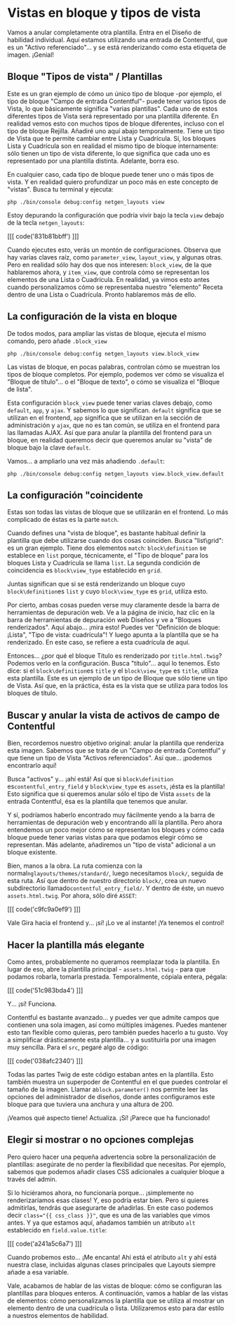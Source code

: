 # Vistas en bloque y tipos de vista

Vamos a anular completamente otra plantilla. Entra en el Diseño de habilidad individual. Aquí estamos utilizando una entrada de Contentful, que es un "Activo referenciado"... y se está renderizando como esta etiqueta de imagen. ¡Genial!

## Bloque "Tipos de vista" / Plantillas

Este es un gran ejemplo de cómo un único tipo de bloque -por ejemplo, el tipo de bloque "Campo de entrada Contentful"- puede tener varios tipos de Vista, lo que básicamente significa "varias plantillas". Cada uno de estos diferentes tipos de Vista será representado por una plantilla diferente. En realidad vemos esto con muchos tipos de bloque diferentes, incluso con el tipo de bloque Rejilla. Añadiré uno aquí abajo temporalmente. Tiene un tipo de Vista que te permite cambiar entre Lista y Cuadrícula. Sí, los bloques Lista y Cuadrícula son en realidad el mismo tipo de bloque internamente: sólo tienen un tipo de vista diferente, lo que significa que cada uno es representado por una plantilla distinta. Adelante, borra eso.

En cualquier caso, cada tipo de bloque puede tener uno o más tipos de vista. Y en realidad quiero profundizar un poco más en este concepto de "vistas". Busca tu terminal y ejecuta:

```terminal
php ./bin/console debug:config netgen_layouts view
```

Estoy depurando la configuración que podría vivir bajo la tecla `view` debajo de la tecla `netgen_layouts`:

[[[ code('831b81bbff') ]]]

Cuando ejecutes esto, verás un montón de configuraciones. Observa que hay varias claves raíz, como `parameter_view`, `layout_view`, y algunas otras. Pero en realidad sólo hay dos que nos interesen: `block_view`, de la que hablaremos ahora, y `item_view`, que controla cómo se representan los elementos de una Lista o Cuadrícula. En realidad, ya vimos esto antes cuando personalizamos cómo se representaba nuestro "elemento" Receta dentro de una Lista o Cuadrícula. Pronto hablaremos más de ello.

## La configuración de la vista en bloque

De todos modos, para ampliar las vistas de bloque, ejecuta el mismo comando, pero añade `.block_view`

```terminal-silent
php ./bin/console debug:config netgen_layouts view.block_view
```

Las vistas de bloque, en pocas palabras, controlan cómo se muestran los tipos de bloque completos. Por ejemplo, podemos ver cómo se visualiza el "Bloque de título"... o el "Bloque de texto", o cómo se visualiza el "Bloque de lista".

Esta configuración `block_view` puede tener varias claves debajo, como `default`, `app`, y `ajax`. Y sabemos lo que significan. `default` significa que se utilizan en el frontend, `app` significa que se utilizan en la sección de administración y `ajax`, que no es tan común, se utiliza en el frontend para las llamadas AJAX. Así que para anular la plantilla del frontend para un bloque, en realidad queremos decir que queremos anular su "vista" de bloque bajo la clave `default`.

Vamos... a ampliarlo una vez más añadiendo `.default`:

```terminal-silent
php ./bin/console debug:config netgen_layouts view.block_view.default
```

## La configuración "coincidente

Estas son todas las vistas de bloque que se utilizarán en el frontend. Lo más complicado de éstas es la parte `match`.

Cuando defines una "vista de bloque", es bastante habitual definir la plantilla que debe utilizarse cuando dos cosas coinciden. Busca "list\grid": es un gran ejemplo. Tiene dos elementos `match`: `block\definition` se establece en `list` porque, técnicamente, el "Tipo de bloque" para los bloques Lista y Cuadrícula se llama `list`. La segunda condición de coincidencia es `block\view_type` establecido en `grid`.

Juntas significan que si se está renderizando un bloque cuyo `block\definition`es `list` y cuyo `block\view_type` es `grid`, utiliza esto.

Por cierto, ambas cosas pueden verse muy claramente desde la barra de herramientas de depuración web. Ve a la página de inicio, haz clic en la barra de herramientas de depuración web Diseños y ve a "Bloques renderizados". Aquí abajo... ¡mira esto! Puedes ver "Definición de bloque: ¡Lista", "Tipo de vista: cuadrícula"! Y luego apunta a la plantilla que se ha renderizado. En este caso, se refiere a esta cuadrícula de aquí.

Entonces... ¿por qué el bloque Título es renderizado por `title.html.twig`? Podemos verlo en la configuración. Busca "título"... aquí lo tenemos. Esto dice: si el `block\definition`es `title` y el `block\view_type` es `title`, utiliza esta plantilla. Este es un ejemplo de un tipo de Bloque que sólo tiene un tipo de Vista. Así que, en la práctica, ésta es la vista que se utiliza para todos los bloques de título.

## Buscar y anular la vista de activos de campo de Contentful

Bien, recordemos nuestro objetivo original: anular la plantilla que renderiza esta imagen. Sabemos que se trata de un "Campo de entrada Contentful" y que tiene un tipo de Vista "Activos referenciados". Así que... ¡podemos encontrarlo aquí!

Busca "activos" y... ¡ahí está! Así que si `block\definition` es`contentful_entry_field` y `block\view_type` es `assets`, ¡ésta es la plantilla! Esto significa que si queremos anular sólo el tipo de Vista `assets` de la entrada Contentful, ésa es la plantilla que tenemos que anular.

Y sí, podríamos haberlo encontrado muy fácilmente yendo a la barra de herramientas de depuración web y encontrando allí la plantilla. Pero ahora entendemos un poco mejor cómo se representan los bloques y cómo cada bloque puede tener varias vistas para que podamos elegir cómo se representan. Más adelante, añadiremos un "tipo de vista" adicional a un bloque existente.

Bien, manos a la obra. La ruta comienza con la normal`nglayouts/themes/standard/`, luego necesitamos `block/`, seguida de esta ruta. Así que dentro de nuestro directorio `block/`, crea un nuevo subdirectorio llamado`contentful_entry_field/`. Y dentro de éste, un nuevo `assets.html.twig`. Por ahora, sólo diré `ASSET`:

[[[ code('c9fc9a0ef9') ]]]

Vale Gira hacia el frontend y... ¡sí! ¡Lo ve al instante! ¡Ya tenemos el control!

## Hacer la plantilla más elegante

Como antes, probablemente no queramos reemplazar toda la plantilla. En lugar de eso, abre la plantilla principal - `assets.html.twig` - para que podamos robarla, tomarla prestada. Temporalmente, cópiala entera, pégala:

[[[ code('51c983bda4') ]]]

Y... ¡sí! Funciona.

Contentful es bastante avanzado... y puedes ver que admite campos que contienen una sola imagen, así como múltiples imágenes. Puedes mantener esto tan flexible como quieras, pero también puedes hacerlo a tu gusto. Voy a simplificar drásticamente esta plantilla... y a sustituirla por una imagen muy sencilla. Para el `src`, pegaré algo de código:

[[[ code('038afc2340') ]]]

Todas las partes Twig de este código estaban antes en la plantilla. Esto también muestra un superpoder de Contentful en el que puedes controlar el tamaño de la imagen. Llamar a`block.parameter()` nos permite leer las opciones del administrador de diseños, donde antes configuramos este bloque para que tuviera una anchura y una altura de 200.

¡Veamos qué aspecto tiene! Actualiza. ¡Sí! ¡Parece que ha funcionado!

## Elegir si mostrar o no opciones complejas

Pero quiero hacer una pequeña advertencia sobre la personalización de plantillas: asegúrate de no perder la flexibilidad que necesitas. Por ejemplo, sabemos que podemos añadir clases CSS adicionales a cualquier bloque a través del admin.

Si lo hiciéramos ahora, no funcionaría porque... ¡simplemente no renderizaríamos esas clases! Y, eso podría estar bien. Pero si quieres admitirlas, tendrás que asegurarte de añadirlas. En este caso podemos decir `class="{{ css_class }}"`, que es una de las variables que vimos antes. Y ya que estamos aquí, añadamos también un atributo `alt` establecido en `field.value.title`:

[[[ code('a241a5c6a7') ]]]

Cuando probemos esto... ¡Me encanta! Ahí está el atributo `alt` y ahí está nuestra clase, incluidas algunas clases principales que Layouts siempre añade a esa variable.

Vale, acabamos de hablar de las vistas de bloque: cómo se configuran las plantillas para bloques enteros. A continuación, vamos a hablar de las vistas de elementos: cómo personalizamos la plantilla que se utiliza al mostrar un elemento dentro de una cuadrícula o lista. Utilizaremos esto para dar estilo a nuestros elementos de habilidad.
